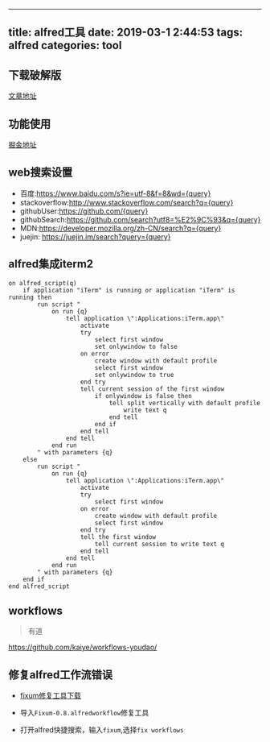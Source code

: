
---
title: alfred工具
date: 2019-03-1 2:44:53
tags: alfred
categories: tool
---

<div><!-- more--></div>

## 下载破解版

[文章地址](https://www.jianshu.com/p/5b3f98b1f7b6)

## 功能使用

[掘金地址](https://juejin.im/post/5b0e99436fb9a009e405dbb6)

## web搜索设置



* 百度:https://www.baidu.com/s?ie=utf-8&f=8&wd={query}
* stackoverflow:http://www.stackoverflow.com/search?q={query}
* githubUser:https://github.com/{query}
* githubSearch:https://github.com/search?utf8=%E2%9C%93&q={query}
* MDN:https://developer.mozilla.org/zh-CN/search?q={query}
* juejin: https://juejin.im/search?query={query}

## alfred集成iterm2


```
on alfred_script(q)
	if application "iTerm" is running or application "iTerm" is running then
		run script "
			on run {q}
				tell application \":Applications:iTerm.app\"
					activate
					try
						select first window
						set onlywindow to false
					on error
						create window with default profile
						select first window
						set onlywindow to true
					end try
					tell current session of the first window
						if onlywindow is false then
							tell split vertically with default profile
								write text q
							end tell
						end if
					end tell
				end tell
			end run
		" with parameters {q}
	else
		run script "
			on run {q}
				tell application \":Applications:iTerm.app\"
					activate
					try
						select first window
					on error
						create window with default profile
						select first window
					end try
					tell the first window
						tell current session to write text q
					end tell
				end tell
			end run
		" with parameters {q}
	end if
end alfred_script
```

## workflows

> 有道

https://github.com/kaiye/workflows-youdao/

## 修复alfred工作流错误


* [fixum修复工具下载](https://github.com/deanishe/alfred-fixum/releases/tag/v0.8)

* 导入`Fixum-0.8.alfredworkflow`修复工具
* 打开alfred快捷搜索，输入`fixum`,选择`fix workflows`

